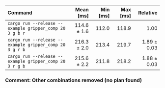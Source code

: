 | Command | Mean [ms] | Min [ms] | Max [ms] | Relative |
|:---|---:|---:|---:|---:|
| `cargo run --release --example gripper_comp 20 3 g b r` | 114.6 ± 1.6 | 112.0 | 118.9 | 1.00 |
| `cargo run --release --example gripper_comp 20 3 g r b` | 216.3 ± 2.0 | 213.4 | 219.7 | 1.89 ± 0.03 |
| `cargo run --release --example gripper_comp 20 3 r g b` | 215.6 ± 2.2 | 211.8 | 218.2 | 1.88 ± 0.03 |

### Comment: Other combinations removed (no plan found)